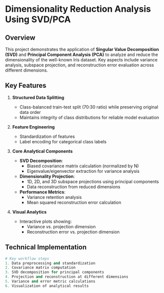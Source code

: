 # Dimensionality Reduction Analysis Using SVD/PCA

## Overview
This project demonstrates the application of **Singular Value Decomposition (SVD)** and **Principal Component Analysis (PCA)** to analyze and reduce the dimensionality of the well-known Iris dataset. Key aspects include variance analysis, subspace projection, and reconstruction error evaluation across different dimensions.

## Key Features
1. **Structured Data Splitting**  
   - Class-balanced train-test split (70:30 ratio) while preserving original data order
   - Maintains integrity of class distributions for reliable model evaluation

2. **Feature Engineering**  
   - Standardization of features
   - Label encoding for categorical class labels

3. **Core Analytical Components**  
   - **SVD Decomposition**:
     - Biased covariance matrix calculation (normalized by N)
     - Eigenvalue/eigenvector extraction for variance analysis
   - **Dimensionality Projection**:
     - 1D, 2D, and 3D subspace projections using principal components
     - Data reconstruction from reduced dimensions
   - **Performance Metrics**:
     - Variance retention analysis
     - Mean squared reconstruction error calculation

4. **Visual Analytics**  
   - Interactive plots showing:
     - Variance vs. projection dimension
     - Reconstruction error vs. projection dimension

## Technical Implementation
```python
# Key workflow steps
1. Data preprocessing and standardization
2. Covariance matrix computation
3. SVD decomposition for principal components
4. Projection and reconstruction at different dimensions
5. Variance and error metric calculations
6. Visualization of analytical results
